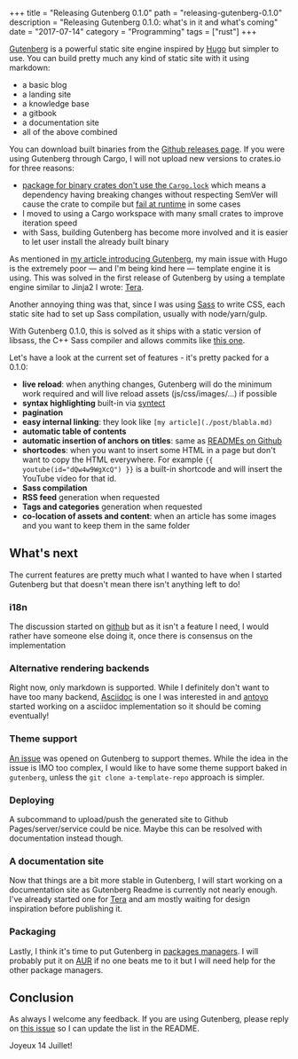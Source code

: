 +++
title = "Releasing Gutenberg 0.1.0"
path = "releasing-gutenberg-0.1.0"
description = "Releasing Gutenberg 0.1.0: what's in it and what's coming"
date = "2017-07-14"
category = "Programming"
tags = ["rust"]
+++

[Gutenberg](https://github.com/Keats/gutenberg) is a powerful static site engine inspired by [Hugo](https://gohugo.io/) but simpler to use.
You can build pretty much any kind of static site with it using markdown:

- a basic blog
- a landing site
- a knowledge base
- a gitbook
- a documentation site
- all of the above combined

You can download built binaries from the [Github releases page](https://github.com/Keats/gutenberg/releases). If you were using Gutenberg
through Cargo, I will not upload new versions to crates.io for three reasons:

- [package for binary crates don't use the `Cargo.lock`](https://github.com/rust-lang/cargo/issues/2263) which means a dependency having breaking changes
without respecting SemVer will cause the crate to compile but [fail at runtime](https://github.com/Keats/gutenberg/issues/92) in some cases
- I moved to using a Cargo workspace with many small crates to improve iteration speed
- with Sass, building Gutenberg has become more involved and it is easier to let user install the already built binary

As mentioned in [my article introducing Gutenberg](./post/announcing-gutenberg.md), 
my main issue with Hugo is the extremely poor — and I'm being kind here — template engine it is using.
This was solved in the first release of Gutenberg by using a template engine similar to Jinja2 I wrote: [Tera](https://github.com/Keats/tera).

Another annoying thing was that, since I was using [Sass](http://sass-lang.com/) to write CSS, each static site had to set up
Sass compilation, usually with node/yarn/gulp.

With Gutenberg 0.1.0, this is solved as it ships with a static version of libsass, the C++ Sass compiler and allows 
commits like [this one](https://gitlab.com/Keats/vincent.is/commit/2a05cdad4cfd9dac103c9907488ad71518886440).

Let's have a look at the current set of features - it's pretty packed for a 0.1.0:

- **live reload**: when anything changes, Gutenberg will do the minimum work required and will live reload assets (js/css/images/...) if possible
- **syntax highlighting** built-in via [syntect](https://github.com/trishume/syntect)
- **pagination**
- **easy internal linking**: they look like `[my article](./post/blabla.md)`
- **automatic table of contents**
- **automatic insertion of anchors on titles**: same as [READMEs on Github](https://github.com/Keats/gutenberg)
- **shortcodes**: when you want to insert some HTML in a page but don't want to copy the HTML everywhere. For example
`{{ youtube(id="dQw4w9WgXcQ") }}` is a built-in shortcode and will insert the YouTube video for that id.
- **Sass compilation**
- **RSS feed** generation when requested
- **Tags and categories** generation when requested
- **co-location of assets and content**: when an article has some images and you want to keep them in the same folder

## What's next
The current features are pretty much what I wanted to have when I started Gutenberg but that doesn't mean there isn't anything left to do!

### i18n
The discussion started on [github](https://github.com/Keats/gutenberg/issues/13) but as it isn't a feature I need, I would
rather have someone else doing it, once there is consensus on the implementation

### Alternative rendering backends
Right now, only markdown is supported. While I definitely don't want to have too many backend, [Asciidoc](http://asciidoctor.org/docs/what-is-asciidoc/)
is one I was interested in and [antoyo](https://github.com/Keats/gutenberg/issues/32) started working on a asciidoc implementation so
it should be coming eventually!

### Theme support
[An issue](https://github.com/Keats/gutenberg/issues/91) was opened on Gutenberg to support themes. 
While the idea in the issue is IMO too complex, I would like to have some theme support baked in `gutenberg`, 
unless the `git clone a-template-repo` approach is simpler.

### Deploying
A subcommand to upload/push the generated site to Github Pages/server/service could be nice. Maybe this can be resolved
with documentation instead though.

### A documentation site
Now that things are a bit more stable in Gutenberg, I will start working on a documentation site as Gutenberg Readme is currently not 
nearly enough. I've already started one for [Tera](https://github.com/Keats/tera/tree/master/docs) and am mostly waiting for design inspiration 
before publishing it.

### Packaging
Lastly, I think it's time to put Gutenberg in [packages managers](https://github.com/Keats/gutenberg/issues/12). I will probably
put it on [AUR](https://aur.archlinux.org/) if no one beats me to it but I will need help for the other package managers.

## Conclusion
As always I welcome any feedback. If you are using Gutenberg, please reply on [this issue](https://github.com/Keats/gutenberg/issues/100) so I
can update the list in the README.

Joyeux 14 Juillet!
